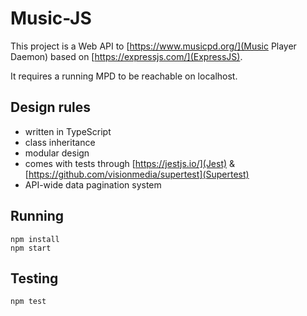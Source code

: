 # Music-JS

This project is a Web API to [https://www.musicpd.org/](Music Player Daemon)
based on [https://expressjs.com/](ExpressJS).

It requires a running MPD to be reachable on localhost.

## Design rules

- written in TypeScript
- class inheritance
- modular design
- comes with tests through [https://jestjs.io/](Jest)
  & [https://github.com/visionmedia/supertest](Supertest)
- API-wide data pagination system

## Running

```
npm install
npm start
```

## Testing

```
npm test
```
